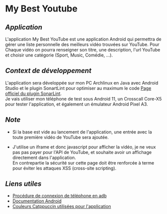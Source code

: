 # My Best Youtube

## *Application*

L'application My Best YouTube est une application Android qui permettra de gérer une liste
personnelle des meilleurs vidéo trouvées sur YouTube. Pour Chaque vidéo on pourra renseigner son
titre, une description, l'url YouTube et choisir une catégorie (Sport, Music, Comédie, …).

## *Context de développement*

L'application sera développée sur mon PC Archlinux en Java avec Android Studio et le plugin
SonartLint pour optimiser au maximum le
code [Page officiel du plugin SonarLint](https://plugins.jetbrains.com/plugin/7973-sonarlint). <br>
Je vais utiliser mon téléphone de test sous Android 11, un Crosscall Core-X5 pour tester
l'application, et également un émulateur Android Pixel A3.

## *Note*

- Si la base est vide au lancement de l'application, une entrée avec la toute première vidéo de YouTube sera ajoutée.

- J'utilise un iframe et donc javascript pour afficher la vidéo, je ne veux pas pas payer pour l'API
de YouTube, et souhaite avoir un affichage directement dans l'application. <br> 
En contrepartie la sécurité sur cette page doit être renforcée à terme pour éviter les attaques XSS (cross-site scripting).

## *Liens utiles*

- [Procédure de connexion de téléphone en adb](Procédure_connexion_telephone_adb.md)
- [Documentation Android](https://developer.android.com/docs)
- [Couleurs Catppuccin utilisées pour l'application](https://github.com/catppuccin/catppuccin)